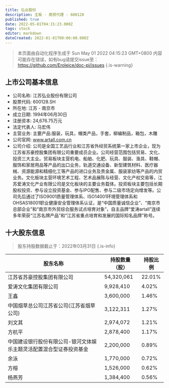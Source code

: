 ```yaml
---
title: 弘业股份
description: 主板 - 商贸代理 - 600128
published: true
date: 2022-05-01T04:15:23.000Z
tags: stock
editor: markdown
dateCreated: 2022-01-01T00:00:00.000Z
---
```


> 本页面由自动化程序生成于 Sun May 01 2022 04:15:23 GMT+0800
> 内容可能存在错误，如有bug请提交issue至：https://github.com/Eroleice/doc-pi/issues
{.is-warning}

## 上市公司基本信息
- 公司名称: 江苏弘业股份有限公司
- 股票代码: 600128.SH
- 所在地: 江苏 - 南京市
- 成立日期: 1994年06月30日
- 注册资本: 24,676.75万元
- 法定代表人: 马宏伟
- 主营业务: 主要产品:服装，玩具，帽类产品，手套，柳编制品，箱包，木雕
- 公司官网: www.artall.com.cn
- 公司介绍: 公司是全国工艺品行业和江苏省外经贸系统第一家上市企业，现为江苏省苏豪控股集团有限公司重要成员企业。公司经营范围包括贸易、文化、投资三大主业。贸易板块主营机电、船舶、化肥、玩具、服装、渔具、鞋帽、服饰和家居用品等产品的出口业务，轨道交通设备、新型建筑材料、医疗器械、资源能源和精细化工等产品的进口业务及贵金属、服装家纺等产品的内贸业务。文化板块主营环境艺术工程、艺术品展陈与经营、文化产权交易等，江苏爱涛文化产业有限公司是文化板块的主要业务载体。投资板块主要包括长期股权投资、参与设立投资基金、参与IPO配售、参与二级市场定向增发等。公司先后通过了ISO9001质量管理体系、ISO14001环境管理体系和OHSAS18001职业健康安全管理体系认证，是“中国质量诚信企业”、“南京市总部企业”和“南京市外贸综合服务试点培育对象”，自主品牌“爱涛artall”连续多年荣获“江苏名牌产品”和“江苏省重点培育和发展的国际知名品牌”称号。


## 十大股东信息
> 股东持股数据截止于：2022年03月31日
{.is-info}

| 股东名称 | 持股数量（股） | 持股比例 |
| --- | --- | --- |
| 江苏省苏豪控股集团有限公司 | 54,320,061 | 22.01% |
| 爱涛文化集团有限公司 | 9,928,410 | 4.02% |
| 王鑫 | 3,600,000 | 1.46% |
| 中国烟草总公司江苏省公司(江苏省烟草公司) | 3,122,311 | 1.27% |
| 刘文其 | 2,974,072 | 1.21% |
| 方杭平 | 2,878,400 | 1.17% |
| 中国建设银行股份有限公司-银河文体娱乐主题灵活配置混合型证券投资基金 | 2,200,000 | 0.89% |
| 余泳 | 1,770,000 | 0.72% |
| 方榕 | 1,526,000 | 0.62% |
| 杨燕芳 | 1,384,400 | 0.56% |




